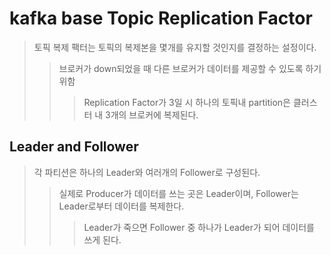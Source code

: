 # kafka base Topic Replication Factor

> 토픽 복제 팩터는 토픽의 복제본을 몇개를 유지할 것인지를 결정하는 설정이다.
>
> > 브로커가 down되었을 때 다른 브로커가 데이터를 제공할 수 있도록 하기 위함
> >
> > > Replication Factor가 3일 시 하나의 토픽내 partition은 클러스터 내 3개의 브로커에 복제된다.

## Leader and Follower

> 각 파티션은 하나의 Leader와 여러개의 Follower로 구성된다.
>
> > 실제로 Producer가 데이터를 쓰는 곳은 Leader이며, Follower는 Leader로부터 데이터를 복제한다.
> >
> > > Leader가 죽으면 Follower 중 하나가 Leader가 되어 데이터를 쓰게 된다.
